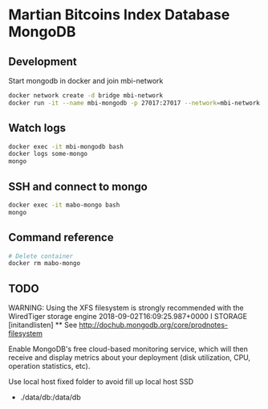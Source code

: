 # Martian Bitcoins Index Database MongoDB

## Development

Start mongodb in docker and join mbi-network

```sh
docker network create -d bridge mbi-network
docker run -it --name mbi-mongodb -p 27017:27017 --network=mbi-network mongo:3.6.8-stretch
```

## Watch logs

```sh
docker exec -it mbi-mongodb bash
docker logs some-mongo
mongo
```

## SSH and connect to mongo

```sh
docker exec -it mabo-mongo bash
mongo
```

## Command reference

```sh
# Delete container
docker rm mabo-mongo
```

## TODO

WARNING: Using the XFS filesystem is strongly recommended with the WiredTiger storage engine
2018-09-02T16:09:25.987+0000 I STORAGE  [initandlisten] **          See http://dochub.mongodb.org/core/prodnotes-filesystem

Enable MongoDB's free cloud-based monitoring service, which will then receive and display
metrics about your deployment (disk utilization, CPU, operation statistics, etc).

Use local host fixed folder to avoid fill up local host SSD
 - ./data/db:/data/db